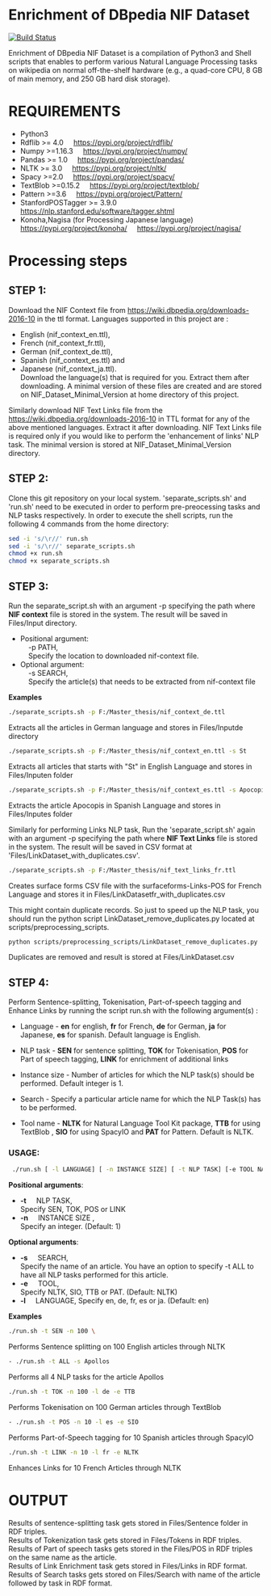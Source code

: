 # Enrichment of DBpedia NIF Dataset

[![Build Status](https://travis-ci.org/joemccann/dillinger.svg?branch=master)](https://travis-ci.org/joemccann/dillinger)

Enrichment of DBpedia NIF Dataset is a compilation of Python3 and Shell scripts that enables to perform various Natural Language Processing tasks on wikipedia on normal off-the-shelf hardware (e.g., a quad-core CPU, 8 GB of main memory, and 250 GB hard disk 
storage). 

# REQUIREMENTS
- Python3
- Rdflib >= 4.0 &nbsp; &nbsp; https://pypi.org/project/rdflib/
- Numpy >=1.16.3 &nbsp; &nbsp;  https://pypi.org/project/numpy/ 
- Pandas >= 1.0 &nbsp;  &nbsp; https://pypi.org/project/pandas/
- NLTK >= 3.0 &nbsp;  &nbsp; https://pypi.org/project/nltk/
- Spacy >=2.0 &nbsp; &nbsp; https://pypi.org/project/spacy/
- TextBlob >=0.15.2  &nbsp;  &nbsp;  https://pypi.org/project/textblob/
- Pattern >=3.6  &nbsp;  &nbsp; https://pypi.org/project/Pattern/
- StanfordPOSTagger >= 3.9.0  &nbsp; &nbsp; https://nlp.stanford.edu/software/tagger.shtml
- Konoha,Nagisa (for Processing Japanese language) &nbsp; &nbsp; https://pypi.org/project/konoha/  &nbsp; &nbsp; https://pypi.org/project/nagisa/

# Processing steps
  ## STEP 1: 
Download the NIF Context file from https://wiki.dbpedia.org/downloads-2016-10 in the ttl format. Languages supported in this project are :
 - English (nif_context_en.ttl), 
 - French (nif_context_fr.ttl), 
 - German (nif_context_de.ttl), 
 - Spanish (nif_context_es.ttl) and 
 - Japanese (nif_context_ja.ttl). \
Download the language(s) that is required for you. Extract them after downloading. A minimal version of these files are created and are stored on NIF_Dataset_Minimal_Version at home directory of this project.
 
Similarly download NIF Text Links file from the https://wiki.dbpedia.org/downloads-2016-10 in TTL format for any of the above mentioned languages. Extract it after downloading. NIF Text Links file is required only if you would like to perform the 'enhancement of links' NLP task. The minimal version is stored at NIF_Dataset_Minimal_Version directory. 


 ## STEP 2:
 Clone this git repository on your local system. 
 'separate_scripts.sh' and 'run.sh' need to be executed in order to perform pre-preocessing tasks and NLP tasks respectively. In order to execute the shell scripts, run the following 4 commands from the home directory:
 ```sh
sed -i 's/\r//' run.sh
sed -i 's/\r//' separate_scripts.sh 
chmod +x run.sh
chmod +x separate_scripts.sh
```
 ## STEP 3:
Run the separate_script.sh with an argument -p specifying the path where **NIF context** file is stored in the system. The result will be saved in Files/Input<language> directory. 
 - Positional argument:  
&nbsp; &nbsp; -p PATH,  
&nbsp; &nbsp;  Specify the location to downloaded nif-context file. 
 - Optional argument: \
&nbsp; &nbsp; -s SEARCH, \
&nbsp; &nbsp; Specify the article(s) that needs to be extracted from nif-context file

__Examples__
```sh
./separate_scripts.sh -p F:/Master_thesis/nif_context_de.ttl 
 ```
 Extracts all the articles in German language and stores in Files/Inputde directory
 ```sh
./separate_scripts.sh -p F:/Master_thesis/nif_context_en.ttl -s St
 ```
 Extracts all articles that starts with "St" in English Language and stores in Files/Inputen folder
 ```sh
./separate_scripts.sh -p F:/Master_thesis/nif_context_es.ttl -s Apocopis
```
Extracts the article Apocopis in Spanish Language and stores in Files/Inputes folder

Similarly for performing Links NLP task, Run the 'separate_script.sh' again with an argument -p specifying the path where **NIF Text Links** file is stored in the system. The result will be saved in CSV format at 'Files/LinkDataset<language>_with_duplicates.csv'. 
```sh
./separate_scripts.sh -p F:/Master_thesis/nif_text_links_fr.ttl
```
Creates surface forms CSV file with the surfaceforms-Links-POS for French Language and stores it in  Files/LinkDatasetfr_with_duplicates.csv

This might contain duplicate records. So just to speed up the NLP task, you should run the python script LinkDataset_remove_duplicates.py located at scripts/preprocessing_scripts.
```sh
python scripts/preprocessing_scripts/LinkDataset_remove_duplicates.py
```
Duplicates are removed and result is stored at Files/LinkDataset<lang>.csv


## STEP 4:
Perform Sentence-splitting, Tokenisation, Part-of-speech tagging and Enhance Links by running the script run.sh with the following argument(s) :
- Language - **en** for english, **fr** for French, **de** for German, **ja** for Japanese, **es** for spanish. Default language is English.

- NLP task - **SEN** for sentence splitting, **TOK** for Tokenisation, **POS** for Part of speech tagging, **LINK** for enrichment of additional links

- Instance size - Number of articles for which the NLP task(s) should be performed. Default integer is 1.

- Search - Specify a particular article name for which the NLP Task(s) has to be performed.

- Tool name - **NLTK** for Natural Language Tool Kit package, **TTB** for using TextBlob , **SIO** for using SpacyIO and **PAT** for Pattern. Default is NLTK.	

### USAGE:
```sh
 ./run.sh [ -l LANGUAGE] [ -n INSTANCE SIZE] [ -t NLP TASK] [-e TOOL NAME] [-s SEARCH] 
 ```
**Positional arguments**:
- **-t** &nbsp; &nbsp; NLP TASK,            
Specify SEN, TOK, POS or LINK
- **-n** &nbsp; &nbsp; INSTANCE SIZE ,          
Specify an integer. (Default: 1)
  
**Optional arguments**:
- **-s** &nbsp; &nbsp; SEARCH,            
Specify the name of an article. You have an option to specify -t ALL to have all NLP tasks performed for this article.
- **-e** &nbsp; &nbsp; TOOL,              
Specify NLTK, SIO, TTB or PAT. (Default: NLTK)
- **-l** &nbsp; &nbsp; LANGUAGE, 
Specify en, de, fr, es or ja. (Default: en)

**Examples**
```sh
./run.sh -t SEN -n 100 \
```
Performs Sentence splitting on 100 English articles through NLTK
```sh
- ./run.sh -t ALL -s Apollos 
```
Performs all 4 NLP tasks for the article Apollos
```sh
./run.sh -t TOK -n 100 -l de -e TTB
```
Performs Tokenisation on 100 German articles through TextBlob
```sh
- ./run.sh -t POS -n 10 -l es -e SIO 
```
Performs Part-of-Speech tagging for 10 Spanish articles through SpacyIO
```sh
./run.sh -t LINK -n 10 -l fr -e NLTK
```
Enhances Links for 10 French Articles through NLTK
	
# OUTPUT
Results of sentence-splitting task gets stored in Files/Sentence folder in RDF triples. \
Results of Tokenization task gets stored in Files/Tokens in RDF triples. \
Results of Part of speech tasks gets stored in the Files/POS in RDF triples on the same name as the article. \
Results of Link Enrichment task gets stored in Files/Links in RDF format. \
Results of Search tasks gets stored on Files/Search with name of the article followed by task in RDF format.	

